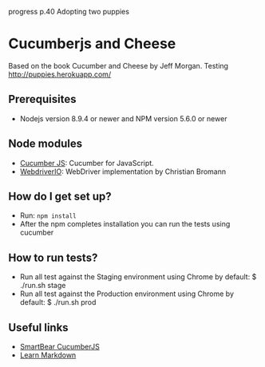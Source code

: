 progress p.40 Adopting two puppies

# Cucumberjs and Cheese
Based on the book Cucumber and Cheese by Jeff Morgan.
Testing http://puppies.herokuapp.com/

## Prerequisites ##
* Nodejs version 8.9.4 or newer and NPM version 5.6.0 or newer

## Node modules ##
* [Cucumber JS](https://github.com/cucumber/cucumber-js): Cucumber for JavaScript.
* [WebdriverIO](http://webdriver.io/): WebDriver implementation by Christian Bromann

## How do I get set up? ###
* Run: ```npm install```
* After the npm completes installation you can run the tests using cucumber

## How to run tests? ##
* Run all test against the Staging environment using Chrome by default:
$ ./run.sh stage
* Run all test against the Production environment using Chrome by default:
$ ./run.sh prod

## Useful links ##
* [SmartBear CucumberJS](https://help.crossbrowsertesting.com/selenium-testing/frameworks/cucumber-js/)
* [Learn Markdown](https://bitbucket.org/tutorials/markdowndemo)
